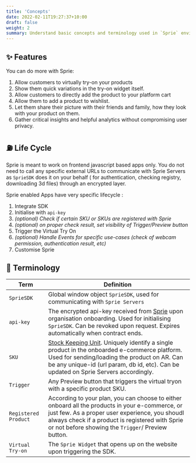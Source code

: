 ```yaml
---
title: 'Concepts'
date: 2022-02-11T19:27:37+10:00
draft: false
weight: 2
summary: Understand basic concepts and terminology used in `Sprie` environment.
---
```


## ✨ Features
You can do more with Sprie:
1. Allow customers to virtually try-on your products
2. Show them quick variations in the try-on widget itself.
3. Allow customers to directly add the product to your platform cart
4. Allow them to add a product to wishlist.
5. Let them share their picture with their friends and family, how they look with your product on them.
6. Gather critical insights and helpful analytics without compromising user privacy.

## ⛽️ Life Cycle

Sprie is meant to work on frontend javascript based apps only. You do not need to call any specific external URLs to communicate with Sprie Servers as `SprieSDK` does it on your behalf ( for authentication, checking registry, downloading 3d files) through an encrypted layer.

Sprie enabled Apps have very specific lifecycle : 

1. Integrate SDK 
2. Initialise with `api-key`
3. _(optional) Check if certain SKU or SKUs are registered with Sprie_
4. _(optional) on proper check result, set visibility of Trigger/Preview button_
5. Trigger the Virtual Try On
6. _(optional) Handle Events for specific use-cases (check of webcam permission, authentication result, etc)_
7. Customise Sprie


## 🥁 Terminology
| Term     	| Definition  	
|---	    |---	
| `SprieSDK`   	| Global window object `SprieSDK`, used for communicating with `Sprie Servers`   	
| `api-key`  	| The encrypted api-key received from [Sprie](https://www.sprie.io) upon organisation onboarding. Used for initialising `SprieSDK`. Can be revoked upon request. Expires automatically when contract ends.
| `SKU`    	| [Stock Keeping Unit](https://www.investopedia.com/terms/s/stock-keeping-unit-sku.asp). Uniquely identify a single product in the onboarded e-commerce platform. Used for sending/loading the product on AR. Can be any unique-id (url param, db id, etc). Can be updated on Sprie Servers accordingly.
| `Trigger` | Any Preview button that triggers the virtual tryon with a specific product SKU.
| `Registered Product` | According to your plan, you can choose to either onboard all the products in your e-commerce, or just few. As a proper user experience, you shoudl always check if a product is registered with Sprie or not before showing the `Trigger`/ Preview button.
| `Virtual Try-on` | The `Sprie Widget` that opens up on the website upon triggering the SDK.
